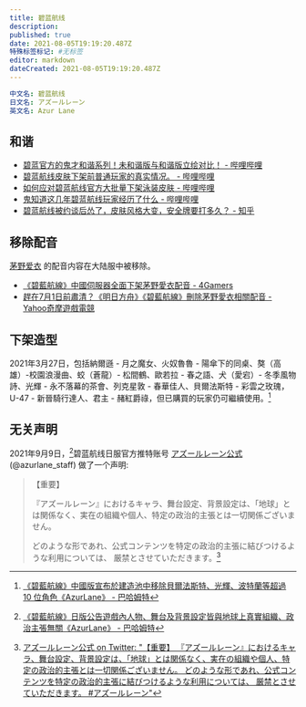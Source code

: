 ```yaml
---
title: 碧蓝航线
description: 
published: true
date: 2021-08-05T19:19:20.487Z
特殊标签标记: #无标签
editor: markdown
dateCreated: 2021-08-05T19:19:20.487Z
---
```


```YAML
中文名: 碧蓝航线
日文名: アズールレーン
英文名: Azur Lane
```

## 和谐

+ [碧蓝官方的鬼才和谐系列！未和谐版与和谐版立绘对比！ - 哔哩哔哩](https://archive.is/whyWy "https://www.bilibili.com/video/BV1bE411Y7RE/")
+ [碧蓝航线皮肤下架前普通玩家的真实情况。 - 哔哩哔哩](https://archive.is/USeld "https://www.bilibili.com/video/BV1KT4y1g7B9/")
+ [如何应对碧蓝航线官方大批量下架泳装皮肤 - 哔哩哔哩](https://archive.is/KhmXy "https://www.bilibili.com/video/BV1RT4y1u7pg/")
+ [鬼知道这几年碧蓝航线玩家经历了什么 - 哔哩哔哩](https://archive.is/y5xF9 "https://www.bilibili.com/video/BV1pZ4y1W7zZ/")
+ [碧蓝航线被约谈后怂了，皮肤风格大变，安全牌要打多久？ - 知乎](https://archive.is/HOm0n "https://zhuanlan.zhihu.com/p/366360033")

## 移除配音

[茅野爱衣](/people/茅野爱衣.md) 的配音内容在大陆服中被移除。

+ [《碧藍航線》中國伺服器全面下架茅野愛衣配音 - 4Gamers](https://archive.is/HregL "https://www.4gamers.com.tw/news/detail/48584/azur-lane-china-server-deletes-ai-kayano-dubbing")
+ [趕在7月1日前肅清？《明日方舟》《碧藍航線》刪除茅野愛衣相關配音 - Yahoo奇摩遊戲電競](https://games.yahoo.com.tw/kayanomi-023617998.html)

## 下架造型

2021年3月27日，包括納爾遜 - 月之魔女、火奴魯魯 - 陽傘下的同桌、獒（高雄）-校園浪漫曲、蛟（蒼龍）- 松間鶴、歐若拉 - 春之語、犬（愛宕）- 冬季風物詩、光輝 - 永不落幕的茶會、列克星敦 - 春華佳人、貝爾法斯特 - 彩雲之玫瑰，U-47 - 新晉騎行達人、君主 - 赭紅爵祿，但已購買的玩家仍可繼續使用。[^213277]

[^213277]: [《碧藍航線》中國版宣布於建造池中移除貝爾法斯特、光輝、波特蘭等超過 10 位角色《AzurLane》 - 巴哈姆特](https://web.archive.org/web/20210628145626/https://gnn.gamer.com.tw/detail.php?sn=213277)

## 无关声明

2021年9月9日，[^220749]碧蓝航线日服官方推特账号 [アズールレーン公式](https://twitter.com/azurlane_staff) (@azurlane_staff) 做了一个声明:

[^220749]: [《碧藍航線》日版公告遊戲內人物、舞台及背景設定皆與地球上真實組織、政治主張無關《AzurLane》 - 巴哈姆特](https://web.archive.org/web/20210909144158/https://gnn.gamer.com.tw/detail.php?sn=220749)

> 【重要】
>
> 『アズールレーン』におけるキャラ、舞台設定、背景設定は、「地球」とは関係なく、実在の組織や個人、特定の政治的主張とは一切関係ございません。
>
> どのような形であれ、公式コンテンツを特定の政治的主張に結びつけるような利用については、
> 厳禁とさせていただきます。[^1435851]

[^1435851]: [アズールレーン公式 on Twitter: "【重要】 『アズールレーン』におけるキャラ、舞台設定、背景設定は、「地球」とは関係なく、実在の組織や個人、特定の政治的主張とは一切関係ございません。 どのような形であれ、公式コンテンツを特定の政治的主張に結びつけるような利用については、 厳禁とさせていただきます。 \#アズールレーン"](https://web.archive.org/web/20210909144717/https://twitter.com/azurlane_staff/status/1435851386982305799)
